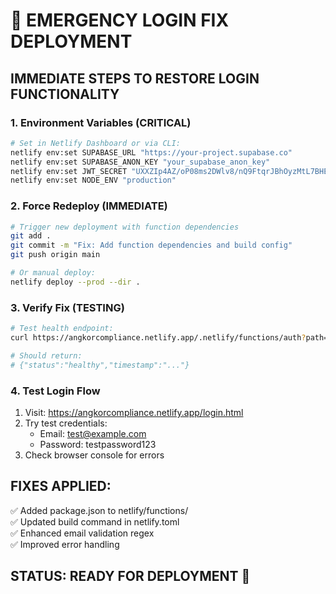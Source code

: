 # 🚀 EMERGENCY LOGIN FIX DEPLOYMENT

## IMMEDIATE STEPS TO RESTORE LOGIN FUNCTIONALITY

### 1. Environment Variables (CRITICAL)
```bash
# Set in Netlify Dashboard or via CLI:
netlify env:set SUPABASE_URL "https://your-project.supabase.co"
netlify env:set SUPABASE_ANON_KEY "your_supabase_anon_key"
netlify env:set JWT_SECRET "UXXZIp4AZ/oP08ms2DWlv8/nQ9FtqrJBhOyzMtL7BHEZkSMlm6gv/J+e4G/OXmhUcX4MhWU9fYG1OE6XjPrP1A=="
netlify env:set NODE_ENV "production"
```

### 2. Force Redeploy (IMMEDIATE)
```bash
# Trigger new deployment with function dependencies
git add .
git commit -m "Fix: Add function dependencies and build config"
git push origin main

# Or manual deploy:
netlify deploy --prod --dir .
```

### 3. Verify Fix (TESTING)
```bash
# Test health endpoint:
curl https://angkorcompliance.netlify.app/.netlify/functions/auth?path=/health

# Should return:
# {"status":"healthy","timestamp":"..."}
```

### 4. Test Login Flow
1. Visit: https://angkorcompliance.netlify.app/login.html
2. Try test credentials:
   - Email: test@example.com  
   - Password: testpassword123
3. Check browser console for errors

## FIXES APPLIED:
✅ Added package.json to netlify/functions/  
✅ Updated build command in netlify.toml  
✅ Enhanced email validation regex  
✅ Improved error handling  

## STATUS: READY FOR DEPLOYMENT 🚀 